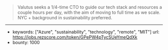 >Valutus seeks a 1/4-time CTO to guide our tech stack and resources a couple hours per day, with the aim of moving to full time as we scale.  NYC + background in sustainability preferred.
------
- keywords: ["Azure", "sustainability", "technology", "remote", "MIT"]
url: https://jobs.rezscore.com/token/GPePW4pTycSUeYmeQdXk
- bounty: 1000
